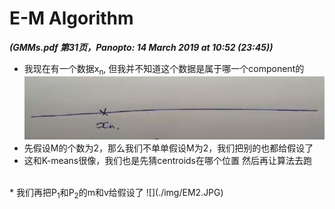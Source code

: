 # E-M Algorithm
***(GMMs.pdf 第31页，Panopto: 14 March 2019 at 10:52 (23:45))***

* 我现在有一个数据x<sub>n</sub>, 但我并不知道这个数据是属于哪一个component的  
![](./img/EM.JPG)  
* 先假设M的个数为2，那么我们不单单假设M为2，我们把别的也都给假设了
* 这和K-means很像，我们也是先猜centroids在哪个位置 然后再让算法去跑
<br/>
* 我们再把P<sub>1</sub>和P<sub>2</sub>的m和v给假设了  
![](./img/EM2.JPG) 